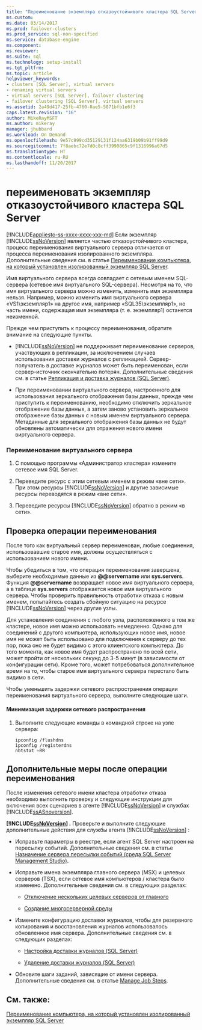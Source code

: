 ```yaml
---
title: "Переименование экземпляра отказоустойчивого кластера SQL Server | Документация Майкрософт"
ms.custom: 
ms.date: 03/14/2017
ms.prod: failover-clusters
ms.prod_service: sql-non-specified
ms.service: database-engine
ms.component: 
ms.reviewer: 
ms.suite: sql
ms.technology: setup-install
ms.tgt_pltfrm: 
ms.topic: article
helpviewer_keywords:
- clusters [SQL Server], virtual servers
- renaming virtual servers
- virtual servers [SQL Server], failover clustering
- failover clustering [SQL Server], virtual servers
ms.assetid: 2a49d417-25fb-4760-8ae5-5871bfb1e6f3
caps.latest.revision: "16"
author: MikeRayMSFT
ms.author: mikeray
manager: jhubbard
ms.workload: On Demand
ms.openlocfilehash: 9e57c999cd35129131f124aa6319b09b91ff99d9
ms.sourcegitcommit: 7f8aebc72e7d0c8cff3990865c9f1316996a67d5
ms.translationtype: HT
ms.contentlocale: ru-RU
ms.lasthandoff: 11/20/2017
---
```

# <a name="rename-a-sql-server-failover-cluster-instance"></a>переименовать экземпляр отказоустойчивого кластера SQL Server
[!INCLUDE[appliesto-ss-xxxx-xxxx-xxx-md](../../../includes/appliesto-ss-xxxx-xxxx-xxx-md.md)] Если экземпляр [!INCLUDE[ssNoVersion](../../../includes/ssnoversion-md.md)] является частью отказоустойчивого кластера, процесс переименования виртуального сервера отличается от процесса переименования изолированного экземпляра. Дополнительные сведения см. в статье [Переименование компьютера, на который установлен изолированный экземпляр SQL Server](../../../database-engine/install-windows/rename-a-computer-that-hosts-a-stand-alone-instance-of-sql-server.md).  
  
 Имя виртуального сервера всегда совпадает с сетевым именем SQL-сервера (сетевое имя виртуального SQL-сервера). Несмотря на то, что имя виртуального сервера можно изменить, изменить имя экземпляра нельзя. Например, можно изменить имя виртуального сервера «VS1\экземпляр1» на другое имя, например «SQL35\экземпляр1», но часть имени, содержащая имя экземпляра (т. е. экземпляр1) останется неизменной.  
  
 Прежде чем приступить к процессу переименования, обратите внимание на следующие пункты.  
  
-   [!INCLUDE[ssNoVersion](../../../includes/ssnoversion-md.md)] не поддерживает переименование серверов, участвующих в репликации, за исключением случаев использования доставки журналов с репликацией. Сервер-получатель в доставке журналов может быть переименован, если сервер-источник окончательно потерян. Дополнительные сведения см. в статье [Репликация и доставка журналов (SQL Server)](../../../database-engine/log-shipping/log-shipping-and-replication-sql-server.md).  
  
-   При переименовании виртуального сервера, настроенного для использования зеркального отображения базы данных, прежде чем приступить к переименованию, необходимо отключить зеркальное отображение базы данных, а затем заново установить зеркальное отображение базы данных с новым именем виртуального сервера. Метаданные для зеркального отображения базы данных не будут обновлены автоматически для отражения нового имени виртуального сервера.  
  
### <a name="to-rename-a-virtual-server"></a>Переименование виртуального сервера  
  
1.  С помощью программы «Администратор кластера» измените сетевое имя SQL Server.  
  
2.  Переведите ресурс с этим сетевым именем в режим «вне сети». При этом ресурсы [!INCLUDE[ssNoVersion](../../../includes/ssnoversion-md.md)] и другие зависимые ресурсы переводятся в режим «вне сети».  
  
3.  Переведите ресурсы [!INCLUDE[ssNoVersion](../../../includes/ssnoversion-md.md)] обратно в режим «в сети».  
  
## <a name="verify-the-renaming-operation"></a>Проверка операции переименования  
 После того как виртуальный сервер переименован, любые соединения, использовавшие старое имя, должны осуществляться с использованием нового имени.  
  
 Чтобы убедиться в том, что операция переименования завершена, выберите необходимые данные из **@@servername** или **sys.servers**. Функция **@@servername** возвращает новое имя виртуального сервера, а в таблице **sys.servers** отображается новое имя виртуального сервера. Чтобы проверить правильность отработки отказа с новым именем, попытайтесь создать сбойную ситуацию на ресурсе [!INCLUDE[ssNoVersion](../../../includes/ssnoversion-md.md)] через другие узлы.  
  
 Для установления соединения с любого узла, расположенного в том же кластере, новое имя можно использовать немедленно. Однако для соединений с другого компьютера, использующих новое имя, новое имя не может быть использовано для подключения к серверу до тех пор, пока оно не будет видимо с этого клиентского компьютера. До того момента, как новое имя будет распространено по всей сети, может пройти от нескольких секунд до 3-5 минут (в зависимости от конфигурации сети). Кроме того, может потребоваться дополнительное время на то, чтобы старое имя виртуального сервера перестало быть видимо в сети.  
  
 Чтобы уменьшить задержки сетевого распространения операции переименования виртуального сервера, выполните следующие шаги.  
  
#### <a name="to-minimize-network-propagation-delay"></a>Минимизация задержки сетевого распространения  
  
1.  Выполните следующие команды в командной строке на узле сервера:  
  
    ```  
    ipconfig /flushdns  
    ipconfig /registerdns  
    nbtstat –RR  
    ```  
  
## <a name="additional-considerations-after-the-renaming-operation"></a>Дополнительные меры после операции переименования  
 После изменения сетевого имени кластера отработки отказа необходимо выполнить проверку и следующие инструкции для включения всех сценариев в агенте [!INCLUDE[ssNoVersion](../../../includes/ssnoversion-md.md)] и службах [!INCLUDE[ssASnoversion](../../../includes/ssasnoversion-md.md)].  
  
 **[!INCLUDE[ssNoVersion](../../../includes/ssnoversion-md.md)] .** Проверьте и выполните следующие дополнительные действия для службы агента [!INCLUDE[ssNoVersion](../../../includes/ssnoversion-md.md)] :  
  
-   Исправьте параметры в реестре, если агент SQL Server настроен на пересылку событий. Дополнительные сведения см. в статье [Назначение сервера пересылки событий (среда SQL Server Management Studio)](http://msdn.microsoft.com/library/81dfcbe4-3000-4e77-99de-bf85fef63a12).  
  
-   Исправьте имена экземпляра главного сервера (MSX) и целевых серверов (TSX), если сетевое имя компьютеров / кластера было изменено. Дополнительные сведения см. в следующих разделах:  
  
    -   [Отключение нескольких целевых серверов от главного](http://msdn.microsoft.com/library/61a3713b-403a-4806-bfc4-66db72ca1156)  
  
    -   [Создание многосерверной среды](http://msdn.microsoft.com/library/edc2b60d-15da-40a1-8ba3-f1d473366ee6)  
  
-   Измените конфигурацию доставки журналов, чтобы для резервного копирования и восстановления журналов использовалось обновленное имя сервера. Дополнительные сведения см. в следующих разделах:  
  
    -   [Настройка доставки журналов (SQL Server)](../../../database-engine/log-shipping/configure-log-shipping-sql-server.md)  
  
    -   [Удаление доставки журналов (SQL Server)](../../../database-engine/log-shipping/remove-log-shipping-sql-server.md)  
  
-   Обновите шаги заданий, зависящие от имени сервера. Дополнительные сведения см. в статье [Manage Job Steps](http://msdn.microsoft.com/library/51352afc-a0a4-428b-8985-f9e58bb57c31).  
  
## <a name="see-also"></a>См. также:  
 [Переименование компьютера, на который установлен изолированный экземпляр SQL Server](../../../database-engine/install-windows/rename-a-computer-that-hosts-a-stand-alone-instance-of-sql-server.md)  
  
  
